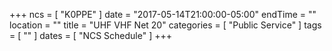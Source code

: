 +++
ncs = [ "K0PPE" ]
date = "2017-05-14T21:00:00-05:00"
endTime = ""
location = ""
title = "UHF VHF Net 20"
categories = [ "Public Service" ]
tags = [ "" ]
dates = [ "NCS Schedule" ]
+++
